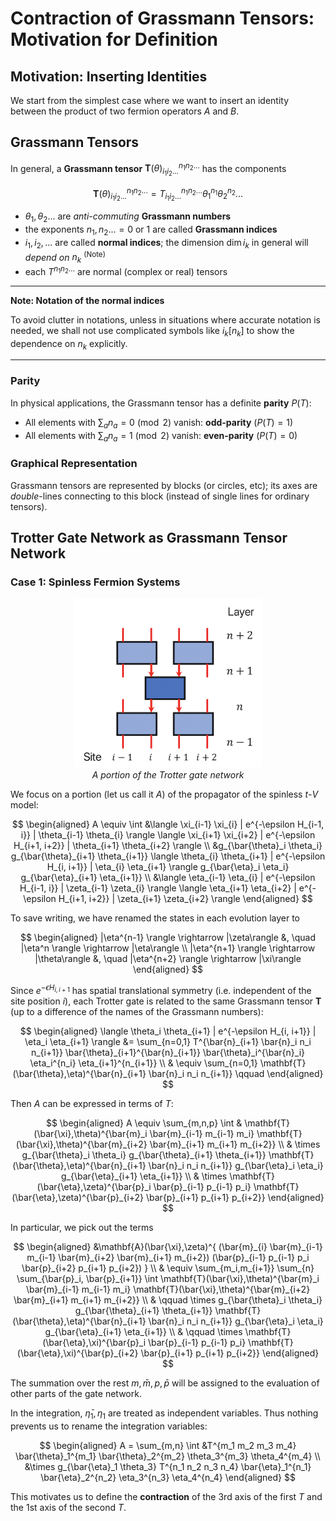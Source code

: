 # Contraction of Grassmann Tensors: <br>Motivation for Definition

## Motivation: Inserting Identities 

We start from the simplest case where we want to insert an identity between the product of two fermion operators $A$ and $B$.



## Grassmann Tensors

In general, a **Grassmann tensor** $\mathbf{T}(\theta)_{i_1 i_2 ...}^{n_1 n_2 ...}$ has the components

$$
\mathbf{T}(\theta)_{i_1 i_2 ...}^{n_1 n_2 ...} = T_{i_1 i_2 ...}^{n_1 n_2 ...} \theta_1^{n_1} \theta_2^{n_2}...
$$

- $\theta_1, \theta_2 ...$ are *anti-commuting* **Grassmann numbers**
- the exponents $n_1, n_2 ... = 0 \text{ or } 1$ are called **Grassmann indices**
- $i_1, i_2, ...$ are called **normal indices**; the dimension $\dim{i_k}$ in general will *depend on* $n_k$ <sup>(Note)
- each $T^{n_1 n_2 ...}$ are normal (complex or real) tensors

----

**Note: Notation of the normal indices**

To avoid clutter in notations, unless in situations where accurate notation is needed, we shall not use complicated symbols like $i_k[n_k]$ to show the dependence on $n_k$ explicitly.

----

### Parity

In physical applications, the Grassmann tensor has a definite **parity** $P(T)$:

- All elements with $\sum_a n_a = 0 \pmod{2}$ vanish: **odd-parity** ($P(T) = 1$)
- All elements with $\sum_a n_a = 1 \pmod{2}$ vanish: **even-parity** ($P(T) = 0$)

### Graphical Representation

Grassmann tensors are represented by blocks (or circles, etc); its axes are *double*-lines connecting to this block (instead of single lines for ordinary tensors). 

## Trotter Gate Network as Grassmann Tensor Network

### Case 1: Spinless Fermion Systems

<center>
<img src="gate_network_part.png" width="300px">
<br><i>A portion of the Trotter gate network</i>

</center>

We focus on a portion (let us call it $A$) of the propagator of the spinless $t$-$V$ model:

$$
\begin{aligned}
    A \equiv \int 
    &\langle 
        \xi_{i-1} \xi_{i} | 
        e^{-\epsilon H_{i-1, i}} | 
        \theta_{i-1} \theta_{i} 
    \rangle
    \langle 
        \xi_{i+1} \xi_{i+2} | 
        e^{-\epsilon H_{i+1, i+2}} | 
        \theta_{i+1} \theta_{i+2} 
    \rangle
    \\
    &g_{\bar{\theta}_i \theta_i}
    g_{\bar{\theta}_{i+1} \theta_{i+1}}
    \langle 
        \theta_{i} \theta_{i+1} | 
        e^{-\epsilon H_{i, i+1}} | 
        \eta_{i} \eta_{i+1} 
    \rangle
    g_{\bar{\eta}_i \eta_i}
    g_{\bar{\eta}_{i+1} \eta_{i+1}}
    \\
    &\langle 
        \eta_{i-1} \eta_{i} | 
        e^{-\epsilon H_{i-1, i}} | 
        \zeta_{i-1} \zeta_{i} 
    \rangle
    \langle 
        \eta_{i+1} \eta_{i+2} | 
        e^{-\epsilon H_{i+1, i+2}} | 
        \zeta_{i+1} \zeta_{i+2} 
    \rangle
\end{aligned}
$$

To save writing, we have renamed the states in each evolution layer to

$$
\begin{aligned}
    |\eta^{n-1} \rangle \rightarrow |\zeta\rangle &, \quad
    |\eta^n \rangle \rightarrow |\eta\rangle \\
    |\eta^{n+1} \rangle \rightarrow |\theta\rangle &, \quad
    |\eta^{n+2} \rangle \rightarrow |\xi\rangle
\end{aligned}
$$

Since $e^{-\epsilon H_{i, i+1}}$ has spatial translational symmetry (i.e. independent of the site position $i$), each Trotter gate is related to the same Grassmann tensor $\mathbf{T}$ (up to a difference of the names of the Grassmann numbers):

$$
\begin{aligned}
    \langle 
        \theta_i \theta_{i+1} | e^{-\epsilon H_{i, i+1}} | \eta_i \eta_{i+1} 
    \rangle 
    &=
    \sum_{n=0,1} T^{\bar{n}_{i+1} \bar{n}_i n_i n_{i+1}} 
    \bar{\theta}_{i+1}^{\bar{n}_{i+1}} 
    \bar{\theta}_i^{\bar{n}_i} 
    \eta_i^{n_i} \eta_{i+1}^{n_{i+1}} 
    \\ &
    \equiv \sum_{n=0,1} 
    \mathbf{T}(\bar{\theta},\eta)^{\bar{n}_{i+1} \bar{n}_i n_i n_{i+1}}
    \qquad
\end{aligned}
$$

Then $A$ can be expressed in terms of $T$:

$$
\begin{aligned}
    A \equiv \sum_{m,n,p} \int 
    &
    \mathbf{T}(\bar{\xi},\theta)^{\bar{m}_i \bar{m}_{i-1} m_{i-1} m_i}
    \mathbf{T}(\bar{\xi},\theta)^{\bar{m}_{i+2} \bar{m}_{i+1} m_{i+1} m_{i+2}}
    \\ & \times
    g_{\bar{\theta}_i \theta_i}
    g_{\bar{\theta}_{i+1} \theta_{i+1}}
    \mathbf{T}(\bar{\theta},\eta)^{\bar{n}_{i+1} \bar{n}_i n_i n_{i+1}}
    g_{\bar{\eta}_i \eta_i}
    g_{\bar{\eta}_{i+1} \eta_{i+1}}
    \\ & \times
    \mathbf{T}(\bar{\eta},\zeta)^{\bar{p}_i \bar{p}_{i-1} p_{i-1} p_i}
    \mathbf{T}(\bar{\eta},\zeta)^{\bar{p}_{i+2} \bar{p}_{i+1} p_{i+1} p_{i+2}}
\end{aligned}
$$

In particular, we pick out the terms

$$
\begin{aligned}
    &\mathbf{A}(\bar{\xi},\zeta)^{
        (\bar{m}_{i} \bar{m}_{i-1} m_{i-1} \bar{m}_{i+2} \bar{m}_{i+1} m_{i+2})
        (\bar{p}_{i-1} p_{i-1} p_i \bar{p}_{i+2} p_{i+1} p_{i+2})
    }
    \\ &
    \equiv \sum_{m_i,m_{i+1}} \sum_{n} 
    \sum_{\bar{p}_i, \bar{p}_{i+1}} \int 
    \mathbf{T}(\bar{\xi},\theta)^{\bar{m}_i \bar{m}_{i-1} m_{i-1} m_i}
    \mathbf{T}(\bar{\xi},\theta)^{\bar{m}_{i+2} \bar{m}_{i+1} m_{i+1} m_{i+2}}
    \\ & \qquad \times
    g_{\bar{\theta}_i \theta_i}
    g_{\bar{\theta}_{i+1} \theta_{i+1}}
    \mathbf{T}(\bar{\theta},\eta)^{\bar{n}_{i+1} \bar{n}_i n_i n_{i+1}}
    g_{\bar{\eta}_i \eta_i}
    g_{\bar{\eta}_{i+1} \eta_{i+1}}
    \\ & \qquad \times
    \mathbf{T}(\bar{\eta},\xi)^{\bar{p}_i \bar{p}_{i-1} p_{i-1} p_i}
    \mathbf{T}(\bar{\eta},\xi)^{\bar{p}_{i+2} \bar{p}_{i+1} p_{i+1} p_{i+2}}
\end{aligned}
$$

The summation over the rest $m, \bar{m}, p, \bar{p}$ will be assigned to the evaluation of other parts of the gate network. 

In the integration, $\bar{\eta}_1, \eta_1$ are treated as independent variables. Thus nothing prevents us to rename the integration variables:

$$
\begin{aligned}
    A = \sum_{m,n} \int
    &T^{m_1 m_2 m_3 m_4} 
    \bar{\theta}_1^{m_1} \bar{\theta}_2^{m_2} 
    \theta_3^{m_3} \theta_4^{m_4}
    \\ &\times g_{\bar{\eta}_1 \theta_3}
    T^{n_1 n_2 n_3 n_4} 
    \bar{\eta}_1^{n_1} \bar{\eta}_2^{n_2} 
    \eta_3^{n_3} \eta_4^{n_4}
\end{aligned}
$$

This motivates us to define the **contraction** of the 3rd axis of the first $T$ and the 1st axis of the second $T$.

